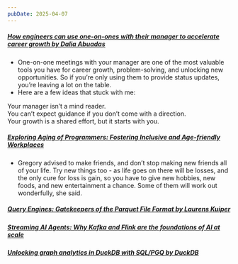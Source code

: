 ```yaml
---
pubDate: 2025-04-07
---
```


##### [How engineers can use one-on-ones with their manager to accelerate career growth by Dalia Abuadas](https://github.blog/developer-skills/career-growth/how-engineers-can-use-one-on-ones-with-their-manager-to-accelerate-career-growth/)

- One-on-one meetings with your manager are one of the most valuable tools you have for career growth, problem-solving, and unlocking new opportunities. So if you’re only using them to provide status updates, you’re leaving a lot on the table.
- Here are a few ideas that stuck with  me:

Your manager isn’t a mind reader.  
You can’t expect guidance if you don’t come with a direction.  
Your growth is a shared effort, but it starts with you.

##### [Exploring Aging of Programmers: Fostering Inclusive and Age-friendly Workplaces](https://www.infoq.com/news/2025/03/inclusive-age-friendly-workplace/)

- Gregory advised to make friends, and don’t stop making new friends all of your life. Try new things too - as life goes on there will be losses, and the only cure for loss is gain, so you have to give new hobbies, new foods, and new entertainment a chance. Some of them will work out wonderfully, she said.

##### [Query Engines: Gatekeepers of the Parquet File Format by Laurens Kuiper](https://duckdb.org/2025/01/22/parquet-encodings?ref=blef.fr)
##### [Streaming AI Agents: Why Kafka and Flink are the foundations of AI at scale](https://www.linkedin.com/pulse/streaming-ai-agents-why-kafka-flink-foundations-scale-derosiaux-u24se?ref=blef.fr)
##### [Unlocking graph analytics in DuckDB with SQL/PGQ by DuckDB](https://www.youtube.com/watch?v=QDdTbhSR2Vo&feature=youtu.be)